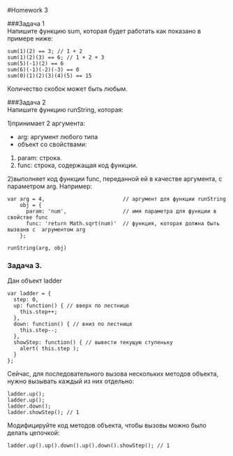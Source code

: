 #Homework 3 

###Задача 1  
Напишите функцию sum, которая будет работать как показано в примере ниже: 
```
sum(1)(2) == 3; // 1 + 2
sum(1)(2)(3) == 6; // 1 + 2 + 3
sum(5)(-1)(2) == 6
sum(6)(-1)(-2)(-3) == 0
sum(0)(1)(2)(3)(4)(5) == 15
```
Количество скобок может быть любым. 

###Задача 2  
Напишите функцию runString, которая: 

1)принимает 2 аргумента:
 * arg:  аргумент любого типа
 * объект со свойствами:
1. param: строка.
2. func: строка, содержащая код функции. 

2)выполняет код функции func, переданной ей в качестве аргумента, с параметром arg. 
Например: 
```
var arg = 4,                         // аргумент для функции runString
    obj = {
      param: 'num',                  // имя параметра для функции в свойстве func
      func: 'return Math.sqrt(num)'  // функция, которая должна быть вызванв с  агрументом arg
    };

runString(arg, obj)              
``` 

### Задача 3. 
 Дан объект ladder 
```
var ladder = {
  step: 0,
  up: function() { // вверх по лестнице
    this.step++;
  },
  down: function() { // вниз по лестнице
    this.step--;
  },
  showStep: function() { // вывести текущую ступеньку
    alert( this.step );
  }
};
```
Сейчас, для последовательного вызова нескольких методов объекта, нужно вызывать каждый из них отдельно:
```
ladder.up();
ladder.up();
ladder.down();
ladder.showStep(); // 1 
```
Модифицируйте код методов объекта, чтобы вызовы можно было делать цепочкой:
```
ladder.up().up().down().up().down().showStep(); // 1
```
